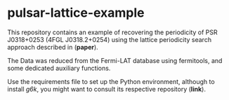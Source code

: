 # pulsar-lattice-example

This repository contains an example of recovering the periodicity of PSR J0318+0253 (4FGL J0318.2+0254) using the lattice periodicity search approach described in (**paper**).

The Data was reduced from the Fermi-LAT database using fermitools, and some dedicated auxiliary functions.

Use the requirements file to set up the Python environment, although to install *g6k*, you might want to consult its respective repository (**link**).
